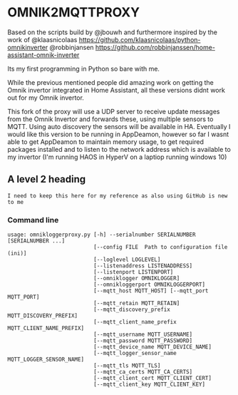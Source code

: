 # OMNIK2MQTTPROXY
Based on the scripts build by @jbouwh and furthermore inspired by the work of 
@klaasnicolaas https://github.com/klaasnicolaas/python-omnikinverter
@robbinjansen https://github.com/robbinjanssen/home-assistant-omnik-inverter

Its my first programming in Python so bare with me.

While the previous mentioned people did amazing work on getting the Omnik invertor integrated in Home Assistant, all these versions didnt work out for my Omnik invertor.

This fork of the proxy will use a UDP server to receive update messages from the Omnik Invertor and forwards these, using multiple sensors to MQTT. Using auto discovery the sensors will be available in HA.
Eventually I would like this version to be running in AppDeamon, however so far I wasnt able to get AppDeamon to maintain memory usage, to get required packages installed and to listen to the network address which is available to my invertor (I'm running HAOS in HyperV on a laptiop running windows 10)

## A level 2 heading
`I need to keep this here for my reference as also using GitHub is new to me`

### Command line
```
usage: omnikloggerproxy.py [-h] --serialnumber SERIALNUMBER [SERIALNUMBER ...]
                           [--config FILE  Path to configuration file (ini)]
                           [--loglevel LOGLEVEL]
                           [--listenaddress LISTENADDRESS]
                           [--listenport LISTENPORT]
                           [--omniklogger OMNIKLOGGER]
                           [--omnikloggerport OMNIKLOGGERPORT]
                           [--mqtt_host MQTT_HOST] [--mqtt_port MQTT_PORT]
                           [--mqtt_retain MQTT_RETAIN]
                           [--mqtt_discovery_prefix MQTT_DISCOVERY_PREFIX]
                           [--mqtt_client_name_prefix MQTT_CLIENT_NAME_PREFIX]
                           [--mqtt_username MQTT_USERNAME]
                           [--mqtt_password MQTT_PASSWORD]
                           [--mqtt_device_name MQTT_DEVICE_NAME]
                           [--mqtt_logger_sensor_name MQTT_LOGGER_SENSOR_NAME]
                           [--mqtt_tls MQTT_TLS]
                           [--mqtt_ca_certs MQTT_CA_CERTS]
                           [--mqtt_client_cert MQTT_CLIENT_CERT]
                           [--mqtt_client_key MQTT_CLIENT_KEY]
```

